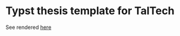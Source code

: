 # Typst thesis template for TalTech

See rendered [here](https://typst.app/project/rtvks-u_zE10N8kJMXSWpc)
